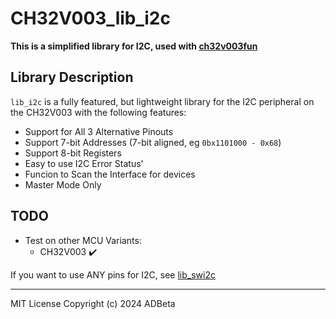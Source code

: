 # CH32V003_lib_i2c
**This is a simplified library for I2C, used with [ch32v003fun](https://github.com/cnlohr/ch32v003fun)**

## Library Description
`lib_i2c` is a fully featured, but lightweight library for the I2C peripheral
on the CH32V003 with the following features:
* Support for All 3 Alternative Pinouts
* Support 7-bit Addresses (7-bit aligned, eg `0bx1101000 - 0x68`)
* Support 8-bit Registers
* Easy to use I2C Error Status'
* Funcion to Scan the Interface for devices
* Master Mode Only

## TODO
* Test on other MCU Variants:
	* CH32V003 ✔️

If you want to use ANY pins for I2C, see [lib_swi2c](https://github.com/ADBeta/CH32Vxxx_lib_swi2c)

----
MIT License
Copyright (c) 2024 ADBeta
